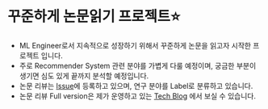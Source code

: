 # 꾸준하게 논문읽기 프로젝트⭐️
- ML Engineer로서 지속적으로 성장하기 위해서 꾸준하게 논문을 읽고자 시작한 프로젝트 입니다.
- 주로 Recommender System 관련 분야를 가볍게 다룰 예정이며, 궁금한 부분이 생기면 심도 있게 끝까지 분석할 예정입니다.
- 논문 리뷰는 [Issue](https://github.com/ANGHOOO/PaperReview/issues)에 등록하고 있으며, 연구 분야를 Label로 분류하고 있습니다.
- 논문 리뷰 Full version은 제가 운영하고 있는 [Tech Blog](https://anghoo-ai.tistory.com/category/Deep%20Learning/Paper%20Review) 에서 보실 수 있습니다.
